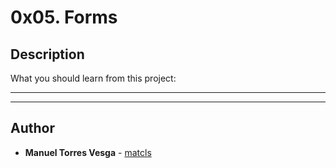 # 0x05. Forms

## Description
What you should learn from this project:

---
---

## Author
* **Manuel Torres Vesga** - [matcls](https://github.com/matcls)